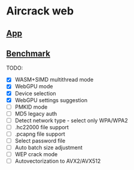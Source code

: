 # Aircrack web

## [App](https://georg95.github.io/aircrack-web/index.html)
## [Benchmark](https://georg95.github.io/aircrack-web/benchmark.html)

TODO:

- [x] WASM+SIMD multithread mode
- [x] WebGPU mode
- [x] Device selection
- [x] WebGPU settings suggestion
- [ ] PMKID mode
- [ ] MD5 legacy auth
- [ ] Detect network type - select only WPA/WPA2
- [ ] .hc22000 file support
- [ ] .pcapng file support
- [ ] Select password file
- [ ] Auto batch size adjustment
- [ ] WEP crack mode
- [ ] Autovectorization to AVX2/AVX512
